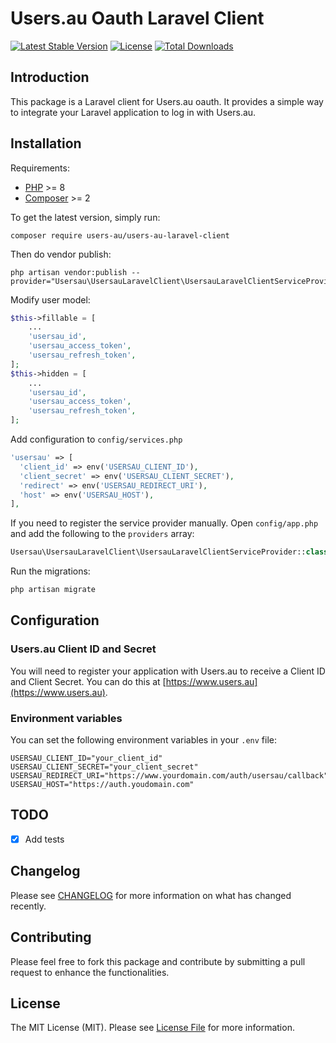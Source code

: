 # Users.au Oauth Laravel Client

[![Latest Stable Version](https://poser.pugx.org/users-au/users-au-laravel-client/v/stable.svg)](https://packagist.org/packages/users-au/users-au-laravel-client)
[![License](https://poser.pugx.org/users-au/users-au-laravel-client/license.svg)](LICENSE.md)
[![Total Downloads](https://img.shields.io/packagist/dt/users-au/users-au-laravel-client.svg?style=flat-square)](https://packagist.org/packages/users-au/users-au-laravel-client)

## Introduction

This package is a Laravel client for Users.au oauth.
It provides a simple way to integrate your Laravel application to log in with Users.au.

## Installation

Requirements:
- [PHP](https://php.net) >= 8
- [Composer](https://getcomposer.org) >= 2

To get the latest version, simply run:

```
composer require users-au/users-au-laravel-client
```

Then do vendor publish:

```
php artisan vendor:publish --provider="Usersau\UsersauLaravelClient\UsersauLaravelClientServiceProvider"
```

Modify user model:

```php
$this->fillable = [
    ...
    'usersau_id',
    'usersau_access_token',
    'usersau_refresh_token',
];
$this->hidden = [
    ...
    'usersau_id',
    'usersau_access_token',
    'usersau_refresh_token',
];
```

Add configuration to `config/services.php`

```php
'usersau' => [    
  'client_id' => env('USERSAU_CLIENT_ID'),  
  'client_secret' => env('USERSAU_CLIENT_SECRET'),  
  'redirect' => env('USERSAU_REDIRECT_URI'),
  'host' => env('USERSAU_HOST'),
],
```

If you need to register the service provider manually. Open `config/app.php` and add the following to the `providers` array:

```php
Usersau\UsersauLaravelClient\UsersauLaravelClientServiceProvider::class,
```

Run the migrations:

```php
php artisan migrate
```

## Configuration

### Users.au Client ID and Secret

You will need to register your application with Users.au to receive a Client ID and Client Secret.
You can do this at [https://www.users.au](https://www.users.au).

### Environment variables

You can set the following environment variables in your `.env` file:

```
USERSAU_CLIENT_ID="your_client_id"
USERSAU_CLIENT_SECRET="your_client_secret"
USERSAU_REDIRECT_URI="https://www.yourdomain.com/auth/usersau/callback"
USERSAU_HOST="https://auth.youdomain.com"
```

## TODO

- [x] Add tests

## Changelog

Please see [CHANGELOG](CHANGELOG.md) for more information on what has changed recently.

## Contributing

Please feel free to fork this package and contribute by submitting a pull request to enhance the functionalities.

## License

The MIT License (MIT). Please see [License File](LICENSE.md) for more information.
